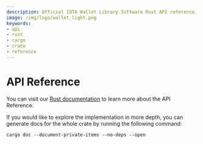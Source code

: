 ```yaml
---
description: Official IOTA Wallet Library Software Rust API reference.
image: /img/logo/wallet_light.png
keywords:
- api
- rust
- cargo
- crate
- reference
---
```

# API Reference

You can visit our [Rust documentation](https://wallet-lib.docs.iota.org/docs/specification) to learn more about the API Reference.

If you would like to explore the implementation in more depth, you can generate docs for the whole crate by running the  following command:

```
cargo doc --document-private-items --no-deps --open
```